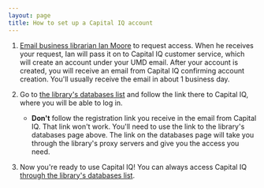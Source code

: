 ```yaml
---
layout: page
title: How to set up a Capital IQ account
---
```


1. [Email business librarian Ian Moore](mailto:imoore@d.umn.edu) to request access. When he receives your request, Ian will pass it on to Capital IQ customer service, which will create an account under your UMD email. After your account is created, you will receive an email from Capital IQ confirming account creation. You'll usually receive the email in about 1 business day.

2. Go to [the library's databases list](https://libguides.d.umn.edu/az.php?q=capital%20iq) and follow the link there to Capital IQ, where you will be able to log in.
    - __Don't__ follow the registration link you receive in the email from Capital IQ. That link won't work. You'll need to use the link to the library's databases page above. The link on the databases page will take you through the library's proxy servers and give you the access you need.

3. Now you're ready to use Capital IQ! You can always access Capital IQ [through the library's databases list](https://libguides.d.umn.edu/az.php?q=capital%20iq).